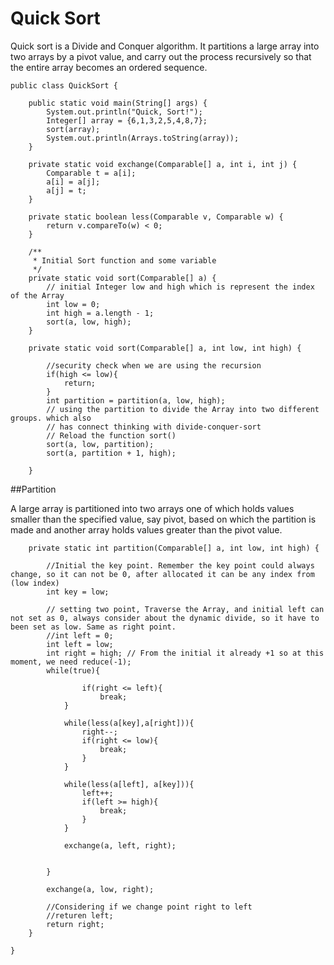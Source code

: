   # Quick Sort
  Quick sort is a Divide and Conquer algorithm.  It partitions a large array into two arrays by a pivot value, and carry out the process recursively so that the entire array becomes an ordered sequence.                                                                                                                                                                                       
	
	public class QuickSort {                                                                                                                                                                                                 
	                                                                                                                                                                                                                         
	    public static void main(String[] args) {                                                                                                                                                                             
	        System.out.println("Quick, Sort!");                                                                                                                                                                              
	        Integer[] array = {6,1,3,2,5,4,8,7};                                                                                                                                                                             
	        sort(array);                                                                                                                                                                                                     
	        System.out.println(Arrays.toString(array));                                                                                                                                                                      
	    }                                                                                                                                                                                                                    
	                                                                                                                                                                                                                         
	    private static void exchange(Comparable[] a, int i, int j) {                                                                                                                                                         
	        Comparable t = a[i];                                                                                                                                                                                             
	        a[i] = a[j];                                                                                                                                                                                                     
	        a[j] = t;                                                                                                                                                                                                        
	    }                                                                                                                                                                                                                    
	                                                                                                                                                                                                                         
	    private static boolean less(Comparable v, Comparable w) {                                                                                                                                                            
	        return v.compareTo(w) < 0;                                                                                                                                                                                       
	    }                                                                                                                                                                                                                    
	                                                                                                                                                                                                                         
	    /**                                                                                                                                                                                                                  
	     * Initial Sort function and some variable                                                                                                                                                                           
	     */                                                                                                                                                                                                                  
	    private static void sort(Comparable[] a) {                                                                                                                                                                           
	        // initial Integer low and high which is represent the index of the Array                                                                                                                                        
	        int low = 0;                                                                                                                                                                                                     
	        int high = a.length - 1;                                                                                                                                                                                         
	        sort(a, low, high);                                                                                                                                                                                              
	    }                                                                                                                                                                                                                    
	                                                                                                                                                                                                                         
	    private static void sort(Comparable[] a, int low, int high) {                                                                                                                                                        
	                                                                                                                                                                                                                         
	        //security check when we are using the recursion                                                                                                                                                                 
	        if(high <= low){                                                                                                                                                                                                 
	            return;                                                                                                                                                                                                      
	        }                                                                                                                                                                                                                
	        int partition = partition(a, low, high);                                                                                                                                                                         
	        // using the partition to divide the Array into two different groups. which also                                                                                                                                 
	        // has connect thinking with divide-conquer-sort                                                                                                                                                                 
	        // Reload the function sort()                                                                                                                                                                                    
	        sort(a, low, partition);                                                                                                                                                                                         
	        sort(a, partition + 1, high);                                                                                                                                                                                    
	                                                                                                                                                                                                                         
	    }                                                                                                                                                                                                                    
	                
##Partition	       

A large array is partitioned into two arrays one of which holds values smaller than the specified value, say pivot, based on which the partition is made and another array holds values greater than the pivot value.

	    private static int partition(Comparable[] a, int low, int high) {                                                                                                                                                    
	                                                                                                                                                                                                                         
	        //Initial the key point. Remember the key point could always change, so it can not be 0, after allocated it can be any index from (low index)                                                                    
	        int key = low;                                                                                                                                                                                                   
	                                                                                                                                                                                                                         
	        // setting two point, Traverse the Array, and initial left can not set as 0, always consider about the dynamic divide, so it have to been set as low. Same as right point.                                       
	        //int left = 0;                                                                                                                                                                                                  
	        int left = low;                                                                                                                                                                                                  
	        int right = high; // From the initial it already +1 so at this moment, we need reduce(-1);                                                                                                                       
	        while(true){                                                                                                                                                                                                     
	                                                                                                                                                                                                                         
	                if(right <= left){                                                                                                                                                                                       
	                    break;                                                                                                                                                                                               
	            }                                                                                                                                                                                                            
	                                                                                                                                                                                                                         
	            while(less(a[key],a[right])){                                                                                                                                                                                
	                right--;                                                                                                                                                                                                 
	                if(right <= low){                                                                                                                                                                                        
	                    break;                                                                                                                                                                                               
	                }                                                                                                                                                                                                        
	            }                                                                                                                                                                                                            
	                                                                                                                                                                                                                         
	            while(less(a[left], a[key])){                                                                                                                                                                                
	                left++;                                                                                                                                                                                                  
	                if(left >= high){                                                                                                                                                                                        
	                    break;                                                                                                                                                                                               
	                }                                                                                                                                                                                                        
	            }                                                                                                                                                                                                            
	                                                                                                                                                                                                                         
	            exchange(a, left, right);                                                                                                                                                                                    
	                                                                                                                                                                                                                         
	                                                                                                                                                                                                                         
	        }                                                                                                                                                                                                                
	                                                                                                                                                                                                                         
	        exchange(a, low, right);                                                                                                                                                                                         
	                                                                                                                                                                                                                         
	        //Considering if we change point right to left                                                                                                                                                                   
	        //returen left;                                                                                                                                                                                                  
	        return right;                                                                                                                                                                                                    
	    }                                                                                                                                                                                                                    
	                                                                                                                                                                                                                         
	}                                                                                                                                                                                                                        
